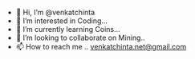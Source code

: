 - 👋 Hi, I’m @venkatchinta
- 👀 I’m interested in Coding...
- 🌱 I’m currently learning Coins...
- 💞️ I’m looking to collaborate on Mining..
- 📫 How to reach me .. venkatchinta.net@gmail.com

<!---
venkatchinta/venkatchinta is a ✨ special ✨ repository because its `README.md` (this file) appears on your GitHub profile.
You can click the Preview link to take a look at your changes.
--->
